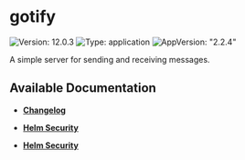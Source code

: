 # gotify

![Version: 12.0.3](https://img.shields.io/badge/Version-12.0.3-informational?style=flat-square) ![Type: application](https://img.shields.io/badge/Type-application-informational?style=flat-square) ![AppVersion: "2.2.4"](https://img.shields.io/badge/AppVersion-"2.2.4"-informational?style=flat-square)

A simple server for sending and receiving messages.

## Available Documentation

- [**Changelog**](CHANGELOG)

- [**Helm Security**](container-security)

- [**Helm Security**](helm-security)

